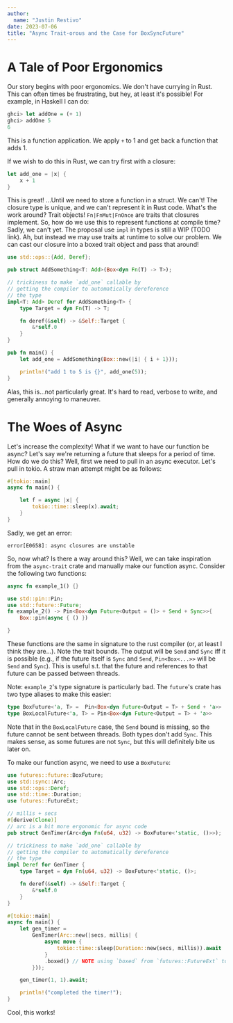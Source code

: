 ```yaml
---
author:
  name: "Justin Restivo"
date: 2023-07-06
title: "Async Trait-orous and the Case for BoxSyncFuture"
---
```


# A Tale of Poor Ergonomics

Our story begins with poor ergonomics. We don't have currying in Rust. This can often times be frustrating, but hey, at least it's possible! For example, in Haskell I can do:

```haskell
ghci> let addOne = (+ 1)
ghci> addOne 5
6
```

This is a function application. We apply `+` to 1 and get back a function that adds 1.

If we wish to do this in Rust, we can try first with a closure:

```rust
let add_one = |x| {
    x + 1
}
```

This is great! ...Until we need to store a function in a struct. We can't! The closure type is unique, and we can't represent it in Rust code. What's the work around? Trait objects! `Fn|FnMut|FnOnce` are traits that closures implement. So, how do we use this to represent functions at compile time? Sadly, we can't yet. The proposal use `impl` in types is still a WIP (TODO link). Ah, but instead we may use traits at runtime to solve our problem. We can cast our closure into a boxed trait object and pass that around!


```rust
use std::ops::{Add, Deref};

pub struct AddSomething<T: Add>(Box<dyn Fn(T) -> T>);

// trickiness to make `add_one` callable by
// getting the compiler to automatically dereference
// the type
impl<T: Add> Deref for AddSomething<T> {
    type Target = dyn Fn(T) -> T;

    fn deref(&self) -> &Self::Target {
        &*self.0
    }
}

pub fn main() {
    let add_one = AddSomething(Box::new(|i| { i + 1}));

    println!("add 1 to 5 is {}", add_one(5));
}
```

Alas, this is…not particularly great. It's hard to read, verbose to write, and generally annoying to maneuver.

# The Woes of Async

Let's increase the complexity! What if we want to have our function be async? Let's say we're returning a future that sleeps for a period of time. How do we do this? Well, first we need to pull in an async executor. Let's pull in tokio. A straw man attempt might be as follows:

```rust
#[tokio::main]
async fn main() {

    let f = async |x| {
        tokio::time::sleep(x).await;
    }
}

```

Sadly, we get an error:

```
error[E0658]: async closures are unstable
```

So, now what? Is there a way around this? Well, we can take inspiration from the `async-trait` crate and manually make our function async. Consider the following two functions:

```rust
async fn example_1() {}

use std::pin::Pin;
use std::future::Future;
fn example_2() -> Pin<Box<dyn Future<Output = ()> + Send + Sync>>{
    Box::pin(async { () })

}
```

These functions are the same in signature to the rust compiler (or, at least I think they are...). Note the trait bounds. The output will be `Send` and `Sync` iff it is possible (e.g., if the future itself is `Sync` and `Send`, `Pin<Box<...>>` will be `Send` and `Sync`). This is useful s.t. that the future and references to that future can be passed between threads.

Note: `example_2`'s type signature is particularly bad. The `future`'s crate has two type aliases to make this easier:

```rust
type BoxFuture<'a, T> =  Pin<Box<dyn Future<Output = T> + Send + 'a>>
type BoxLocalFuture<'a, T> = Pin<Box<dyn Future<Output = T> + 'a>>

```

Note that in the `BoxLocalFuture` case, the `Send` bound is missing, so the future cannot be sent between threads. Both types don't add `Sync`. This makes sense, as some futures are not `Sync`, but this will definitely bite us later on.

To make our function async, we need to use a `BoxFuture`:

```rust
use futures::future::BoxFuture;
use std::sync::Arc;
use std::ops::Deref;
use std::time::Duration;
use futures::FutureExt;

// millis + secs
#[derive(Clone)]
// arc is a bit more ergonomic for async code
pub struct GenTimer(Arc<dyn Fn(u64, u32) -> BoxFuture<'static, ()>>);

// trickiness to make `add_one` callable by
// getting the compiler to automatically dereference
// the type
impl Deref for GenTimer {
    type Target = dyn Fn(u64, u32) -> BoxFuture<'static, ()>;

    fn deref(&self) -> &Self::Target {
        &*self.0
    }
}

#[tokio::main]
async fn main() {
    let gen_timer =
        GenTimer(Arc::new(|secs, millis| {
            async move {
                tokio::time::sleep(Duration::new(secs, millis)).await
            }
            .boxed() // NOTE using `boxed` from `futures::FutureExt` to box and pin up the future.
        }));

    gen_timer(1, 1).await;

    println!("completed the timer!");
}
```

Cool, this works!
